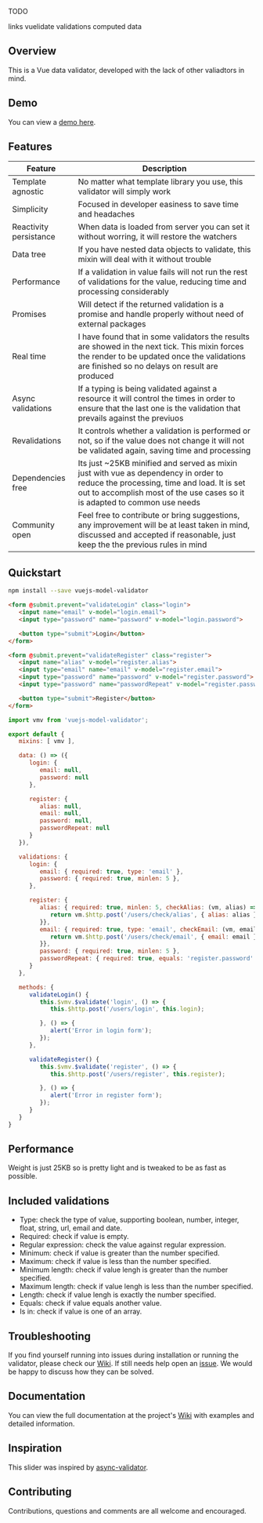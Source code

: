 TODO

links
vuelidate validations
computed data


## Overview

This is a Vue data validator, developed with the lack of other valiadtors in mind.

## Demo

You can view a [demo here](https://deulos.github.io/vuejs-model-validator/).

## Features
| Feature | Description |
|---------|-------------|
| Template agnostic | No matter what template library you use, this validator will simply work |
| Simplicity | Focused in developer easiness to save time and headaches |
| Reactivity persistance | When data is loaded from server you can set it without worring, it will restore the watchers |
| Data tree | If you have nested data objects to validate, this mixin will deal with it without trouble |
| Performance | If a validation in value fails will not run the rest of validations for the value, reducing time and processing considerably |
| Promises | Will detect if the returned validation is a promise and handle properly without need of external packages |
| Real time | I have found that in some validators the results are showed in the next tick. This mixin forces the render to be updated once the validations are finished so no delays on result are produced |
| Async validations | If a typing is being validated against a resource it will control the times in order to ensure that the last one is the validation that prevails against the previuos |
| Revalidations | It controls whether a validation is performed or not, so if the value does not change it will not be validated again, saving time and processing |
| Dependencies free | Its just ~25KB minified and served as mixin just with vue as dependency in order to reduce the processing, time and load. It is set out to accomplish most of the use cases so it is adapted to common use needs |
| Community open | Feel free to contribute or bring suggestions, any improvement will be at least taken in mind, discussed and accepted if reasonable, just keep the the previous rules in mind |

## Quickstart

``` bash
npm install --save vuejs-model-validator
```

``` html
<form @submit.prevent="validateLogin" class="login">
   <input name="email" v-model="login.email">
   <input type="password" name="password" v-model="login.password">

   <button type="submit">Login</button>
</form>

<form @submit.prevent="validateRegister" class="register">
   <input name="alias" v-model="register.alias">
   <input type="email" name="email" v-model="register.email">
   <input type="password" name="password" v-model="register.password">
   <input type="password" name="passwordRepeat" v-model="register.passwordRepeat">

   <button type="submit">Register</button>
</form>
```

``` javascript
import vmv from 'vuejs-model-validator';

export default {
   mixins: [ vmv ],

   data: () => ({
      login: {
         email: null,
         password: null
      },

      register: {
         alias: null,
         email: null,
         password: null,
         passwordRepeat: null
      }
   }),

   validations: {
      login: {
         email: { required: true, type: 'email' },
         password: { required: true, minlen: 5 },
      },

      register: {
         alias: { required: true, minlen: 5, checkAlias: (vm, alias) => {
            return vm.$http.post('/users/check/alias', { alias: alias });
         }},
         email: { required: true, type: 'email', checkEmail: (vm, email) => {
            return vm.$http.post('/users/check/email', { email: email });
         }},
         password: { required: true, minlen: 5 },
         passwordRepeat: { required: true, equals: 'register.password' }
      }
   },

   methods: {
      validateLogin() {
         this.$vmv.$validate('login', () => {
            this.$http.post('/users/login', this.login);

         }, () => {
            alert('Error in login form');
         });
      },

      validateRegister() {
         this.$vmv.$validate('register', () => {
            this.$http.post('/users/register', this.register);

         }, () => {
            alert('Error in register form');
         });
      }
   }
}
```

## Performance

Weight is just 25KB so is pretty light and is tweaked to be as fast as possible.

## Included validations

* Type: check the type of value, supporting boolean, number, integer, float, string, url, email and date.
* Required: check if value is empty.
* Regular expression: check the value against regular expression.
* Minimum: check if value is greater than the number specified.
* Maximum: check if value is less than the number specified.
* Minimum length: check if value lengh is greater than the number specified.
* Maximum length: check if value lengh is less than the number specified.
* Length: check if value lengh is exactly the number specified.
* Equals: check if value equals another value.
* Is in: check if value is one of an array.

## Troubleshooting

If you find yourself running into issues during installation or running the validator, please check our [Wiki](https://github.com/deulos/vuejs-model-validator/wiki). If still needs help open an [issue](https://github.com/deulos/vuejs-model-validator/issues/new). We would be happy to discuss how they can be solved.

## Documentation

You can view the full documentation at the project's [Wiki](https://github.com/deulos/vuejs-model-validator/wiki) with examples and detailed information.

## Inspiration

This slider was inspired by [async-validator](https://github.com/yiminghe/async-validator).

## Contributing

Contributions, questions and comments are all welcome and encouraged.
